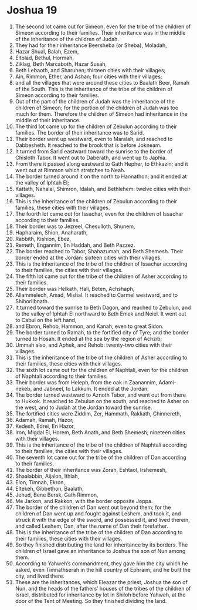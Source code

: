 ﻿
# Joshua 19
1. The second lot came out for Simeon, even for the tribe of the children of Simeon according to their families. Their inheritance was in the middle of the inheritance of the children of Judah. 
2. They had for their inheritance Beersheba (or Sheba), Moladah, 
3. Hazar Shual, Balah, Ezem, 
4. Eltolad, Bethul, Hormah, 
5. Ziklag, Beth Marcaboth, Hazar Susah, 
6. Beth Lebaoth, and Sharuhen; thirteen cities with their villages; 
7. Ain, Rimmon, Ether, and Ashan; four cities with their villages; 
8. and all the villages that were around these cities to Baalath Beer, Ramah of the South. This is the inheritance of the tribe of the children of Simeon according to their families. 
9. Out of the part of the children of Judah was the inheritance of the children of Simeon; for the portion of the children of Judah was too much for them. Therefore the children of Simeon had inheritance in the middle of their inheritance. 
10. The third lot came up for the children of Zebulun according to their families. The border of their inheritance was to Sarid. 
11. Their border went up westward, even to Maralah, and reached to Dabbesheth. It reached to the brook that is before Jokneam. 
12. It turned from Sarid eastward toward the sunrise to the border of Chisloth Tabor. It went out to Daberath, and went up to Japhia. 
13. From there it passed along eastward to Gath Hepher, to Ethkazin; and it went out at Rimmon which stretches to Neah. 
14. The border turned around it on the north to Hannathon; and it ended at the valley of Iphtah El; 
15. Kattath, Nahalal, Shimron, Idalah, and Bethlehem: twelve cities with their villages. 
16. This is the inheritance of the children of Zebulun according to their families, these cities with their villages. 
17. The fourth lot came out for Issachar, even for the children of Issachar according to their families. 
18. Their border was to Jezreel, Chesulloth, Shunem, 
19. Hapharaim, Shion, Anaharath, 
20. Rabbith, Kishion, Ebez, 
21. Remeth, Engannim, En Haddah, and Beth Pazzez. 
22. The border reached to Tabor, Shahazumah, and Beth Shemesh. Their border ended at the Jordan: sixteen cities with their villages. 
23. This is the inheritance of the tribe of the children of Issachar according to their families, the cities with their villages. 
24. The fifth lot came out for the tribe of the children of Asher according to their families. 
25. Their border was Helkath, Hali, Beten, Achshaph, 
26. Allammelech, Amad, Mishal. It reached to Carmel westward, and to Shihorlibnath. 
27. It turned toward the sunrise to Beth Dagon, and reached to Zebulun, and to the valley of Iphtah El northward to Beth Emek and Neiel. It went out to Cabul on the left hand, 
28. and Ebron, Rehob, Hammon, and Kanah, even to great Sidon. 
29. The border turned to Ramah, to the fortified city of Tyre; and the border turned to Hosah. It ended at the sea by the region of Achzib; 
30. Ummah also, and Aphek, and Rehob: twenty-two cities with their villages. 
31. This is the inheritance of the tribe of the children of Asher according to their families, these cities with their villages. 
32. The sixth lot came out for the children of Naphtali, even for the children of Naphtali according to their families. 
33. Their border was from Heleph, from the oak in Zaanannim, Adami-nekeb, and Jabneel, to Lakkum. It ended at the Jordan. 
34. The border turned westward to Aznoth Tabor, and went out from there to Hukkok. It reached to Zebulun on the south, and reached to Asher on the west, and to Judah at the Jordan toward the sunrise. 
35. The fortified cities were Ziddim, Zer, Hammath, Rakkath, Chinnereth, 
36. Adamah, Ramah, Hazor, 
37. Kedesh, Edrei, En Hazor, 
38. Iron, Migdal El, Horem, Beth Anath, and Beth Shemesh; nineteen cities with their villages. 
39. This is the inheritance of the tribe of the children of Naphtali according to their families, the cities with their villages. 
40. The seventh lot came out for the tribe of the children of Dan according to their families. 
41. The border of their inheritance was Zorah, Eshtaol, Irshemesh, 
42. Shaalabbin, Aijalon, Ithlah, 
43. Elon, Timnah, Ekron, 
44. Eltekeh, Gibbethon, Baalath, 
45. Jehud, Bene Berak, Gath Rimmon, 
46. Me Jarkon, and Rakkon, with the border opposite Joppa. 
47. The border of the children of Dan went out beyond them; for the children of Dan went up and fought against Leshem, and took it, and struck it with the edge of the sword, and possessed it, and lived therein, and called Leshem, Dan, after the name of Dan their forefather. 
48. This is the inheritance of the tribe of the children of Dan according to their families, these cities with their villages. 
49. So they finished distributing the land for inheritance by its borders. The children of Israel gave an inheritance to Joshua the son of Nun among them. 
50. According to Yahweh’s commandment, they gave him the city which he asked, even Timnathserah in the hill country of Ephraim; and he built the city, and lived there. 
51. These are the inheritances, which Eleazar the priest, Joshua the son of Nun, and the heads of the fathers’ houses of the tribes of the children of Israel, distributed for inheritance by lot in Shiloh before Yahweh, at the door of the Tent of Meeting. So they finished dividing the land. 
